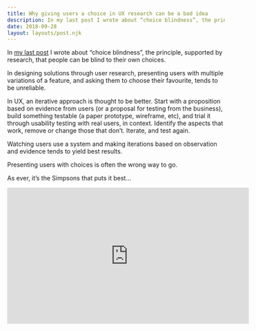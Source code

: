 ```yaml
---
title: Why giving users a choice in UX research can be a bad idea
description: In my last post I wrote about “choice blindness”, the principle, supported by research...
date: 2018-09-28
layout: layouts/post.njk
---
```


In [my last post](/posts/ux-and-the-death-of-it-seemed-like-a-good-idea-at-the-time/) I wrote about “choice blindness”, the principle, supported by research, that people can be blind to their own choices.

In designing solutions through user research, presenting users with multiple variations of a feature, and asking them to choose their favourite, tends to be unreliable.

In UX, an iterative approach is thought to be better. Start with a proposition based on evidence from users (or a proposal for testing from the business), build something testable (a paper prototype, wireframe, etc), and trial it through usability testing with real users, in context. Identify the aspects that work, remove or change those that don’t. Iterate, and test again.

Watching users use a system and making iterations based on observation and evidence tends to yield best results.

Presenting users with choices is often the wrong way to go.

As ever, it’s the Simpsons that puts it best…

<iframe src="https://www.youtube.com/embed/Oqk_fN0NRgg" width="560" height="315" frameborder="0" allowfullscreen="allowfullscreen"></iframe>
